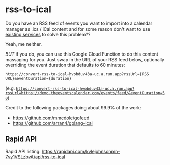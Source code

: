 # rss-to-ical

Do you have an RSS feed of events you want to import into a calendar manager as .ics / iCal content and for some reason don't want to use [existing services](https://zapier.com/apps/google-calendar/integrations/rss/1449/create-google-calendar-events-from-rss-feed-items) to solve this problem??

Yeah, me neither.

_BUT_ if you do, you can use this Google Cloud Function to do this content massaging for you. Just swap in the URL of your RSS feed below, optionally overriding the event duration that defaults to 60 minutes:

`https://convert-rss-to-ical-hvobduv43a-uc.a.run.app?rssUrl={RSS URL}&eventDuration={duration}`


(e.g. [`https://convert-rss-to-ical-hvobduv43a-uc.a.run.app?rssUrl=https://demo.theeventscalendar.com/events/feed/&eventDuration=50`](https://convert-rss-to-ical-hvobduv43a-uc.a.run.app?rssUrl=https://demo.theeventscalendar.com/events/feed/&eventDuration=50))


Credit to the following packages doing about 99.9% of the work:
 - https://github.com/mmcdole/gofeed
 - https://github.com/arran4/golang-ical


## Rapid API

Rapid API listing:
https://rapidapi.com/kylejohnsonmn-7vy1VSLzbvA/api/rss-to-ical
